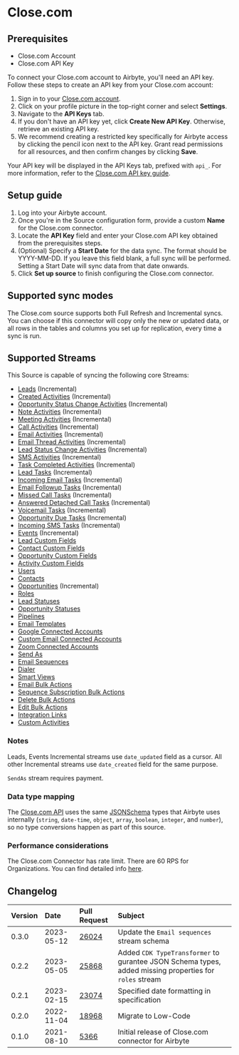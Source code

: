 # Close.com

## Prerequisites

* Close.com Account
* Close.com API Key

To connect your Close.com account to Airbyte, you'll need an API key. Follow these steps to create an API key from your Close.com account:

1. Sign in to your [Close.com account](https://app.close.com/login/).
2. Click on your profile picture in the top-right corner and select **Settings**.
3. Navigate to the **API Keys** tab.
4. If you don't have an API key yet, click **Create New API Key**. Otherwise, retrieve an existing API key.
5. We recommend creating a restricted key specifically for Airbyte access by clicking the pencil icon next to the API key. Grant read permissions for all resources, and then confirm changes by clicking **Save**.

Your API key will be displayed in the API Keys tab, prefixed with `api_`. For more information, refer to the [Close.com API key guide](https://help.close.com/docs/api-keys).

## Setup guide

1. Log into your Airbyte account.
2. Once you're in the Source configuration form, provide a custom **Name** for the Close.com connector.
3. Locate the **API Key** field and enter your Close.com API key obtained from the prerequisites steps.
4. (Optional) Specify a **Start Date** for the data sync. The format should be YYYY-MM-DD. If you leave this field blank, a full sync will be performed. Setting a Start Date will sync data from that date onwards.
5. Click **Set up source** to finish configuring the Close.com connector.

## Supported sync modes

The Close.com source supports both Full Refresh and Incremental syncs. You can choose if this connector will copy only the new or updated data, or all rows in the tables and columns you set up for replication, every time a sync is run.

## Supported Streams

This Source is capable of syncing the following core Streams:

* [Leads](https://developer.close.com/#leads) \(Incremental\)
* [Created Activities](https://developer.close.com/#activities-list-or-filter-all-created-activities) \(Incremental\)
* [Opportunity Status Change Activities](https://developer.close.com/#activities-list-or-filter-all-opportunitystatuschange-activities) \(Incremental\)
* [Note Activities](https://developer.close.com/#activities-list-or-filter-all-note-activities) \(Incremental\)
* [Meeting Activities](https://developer.close.com/#activities-list-or-filter-all-meeting-activities) \(Incremental\)
* [Call Activities](https://developer.close.com/#activities-list-or-filter-all-call-activities) \(Incremental\)
* [Email Activities](https://developer.close.com/#activities-list-or-filter-all-email-activities) \(Incremental\)
* [Email Thread Activities](https://developer.close.com/#activities-list-or-filter-all-emailthread-activities) \(Incremental\)
* [Lead Status Change Activities](https://developer.close.com/#activities-list-or-filter-all-leadstatuschange-activities) \(Incremental\)
* [SMS Activities](https://developer.close.com/#activities-list-or-filter-all-sms-activities) \(Incremental\)
* [Task Completed Activities](https://developer.close.com/#activities-list-or-filter-all-taskcompleted-activities) \(Incremental\)
* [Lead Tasks](https://developer.close.com/#tasks) \(Incremental\)
* [Incoming Email Tasks](https://developer.close.com/#tasks) \(Incremental\)
* [Email Followup Tasks](https://developer.close.com/#tasks) \(Incremental\)
* [Missed Call Tasks](https://developer.close.com/#tasks) \(Incremental\)
* [Answered Detached Call Tasks](https://developer.close.com/#tasks) \(Incremental\)
* [Voicemail Tasks](https://developer.close.com/#tasks) \(Incremental\)
* [Opportunity Due Tasks](https://developer.close.com/#tasks) \(Incremental\)
* [Incoming SMS Tasks](https://developer.close.com/#tasks) \(Incremental\)
* [Events](https://developer.close.com/#event-log) \(Incremental\)
* [Lead Custom Fields](https://developer.close.com/#custom-fields-list-all-the-lead-custom-fields-for-your-organization)
* [Contact Custom Fields](https://developer.close.com/#custom-fields-list-all-the-contact-custom-fields-for-your-organization)
* [Opportunity Custom Fields](https://developer.close.com/#custom-fields-list-all-the-opportunity-custom-fields-for-your-organization) 
* [Activity Custom Fields](https://developer.close.com/#custom-fields-list-all-the-activity-custom-fields-for-your-organization) 
* [Users](https://developer.close.com/#users) 
* [Contacts](https://developer.close.com/#contacts) 
* [Opportunities](https://developer.close.com/#opportunities) \(Incremental\)
* [Roles](https://developer.close.com/#roles) 
* [Lead Statuses](https://developer.close.com/#lead-statuses) 
* [Opportunity Statuses](https://developer.close.com/#opportunity-statuses) 
* [Pipelines](https://developer.close.com/#pipelines) 
* [Email Templates](https://developer.close.com/#email-templates) 
* [Google Connected Accounts](https://developer.close.com/#connected-accounts) 
* [Custom Email Connected Accounts](https://developer.close.com/#connected-accounts) 
* [Zoom Connected Accounts](https://developer.close.com/#connected-accounts) 
* [Send As](https://developer.close.com/#send-as) 
* [Email Sequences](https://developer.close.com/#email-sequences) 
* [Dialer](https://developer.close.com/#dialer) 
* [Smart Views](https://developer.close.com/#smart-views) 
* [Email Bulk Actions](https://developer.close.com/#bulk-actions-list-bulk-emails) 
* [Sequence Subscription Bulk Actions](https://developer.close.com/#bulk-actions-list-bulk-sequence-subscriptions) 
* [Delete Bulk Actions](https://developer.close.com/#bulk-actions-list-bulk-deletes) 
* [Edit Bulk Actions](https://developer.close.com/#bulk-actions-list-bulk-edits) 
* [Integration Links](https://developer.close.com/#integration-links) 
* [Custom Activities](https://developer.close.com/#custom-activities) 

### Notes

Leads, Events Incremental streams use `date_updated` field as a cursor. All other Incremental streams use `date_created` field for the same purpose.

`SendAs` stream requires payment.

### Data type mapping

The [Close.com API](https://developer.close.com/) uses the same [JSONSchema](https://json-schema.org/understanding-json-schema/reference/index.html) types that Airbyte uses internally (`string`, `date-time`, `object`, `array`, `boolean`, `integer`, and `number`), so no type conversions happen as part of this source.

### Performance considerations

The Close.com Connector has rate limit. There are 60 RPS for Organizations. You can find detailed info [here](https://developer.close.com/#ratelimits).

## Changelog

| Version | Date       | Pull Request                                             | Subject                                                                                                |
|:--------|:-----------|:---------------------------------------------------------|:-------------------------------------------------------------------------------------------------------|
| 0.3.0   | 2023-05-12 | [26024](https://github.com/airbytehq/airbyte/pull/26024) | Update the `Email sequences` stream schema                                                             |
| 0.2.2   | 2023-05-05 | [25868](https://github.com/airbytehq/airbyte/pull/25868) | Added `CDK TypeTransformer` to gurantee JSON Schema types, added missing properties for `roles` stream |
| 0.2.1   | 2023-02-15 | [23074](https://github.com/airbytehq/airbyte/pull/23074) | Specified date formatting in specification                                                             |
| 0.2.0   | 2022-11-04 | [18968](https://github.com/airbytehq/airbyte/pull/18968) | Migrate to Low-Code                                                                                    |
| 0.1.0   | 2021-08-10 | [5366](https://github.com/airbytehq/airbyte/pull/5366)   | Initial release of Close.com connector for Airbyte                                                     |